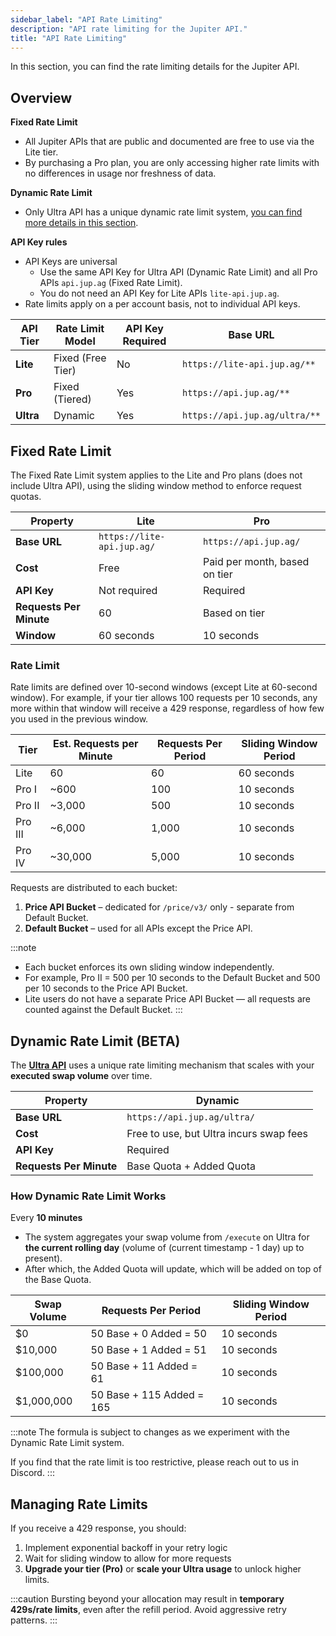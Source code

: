 ```yaml
---
sidebar_label: "API Rate Limiting"
description: "API rate limiting for the Jupiter API."
title: "API Rate Limiting"
---
```


<head>
    <title>API Rate Limiting</title>
    <meta name="twitter:card" content="summary" />
</head>

In this section, you can find the rate limiting details for the Jupiter API.

## Overview

**Fixed Rate Limit**
- All Jupiter APIs that are public and documented are free to use via the Lite tier.
- By purchasing a Pro plan, you are only accessing higher rate limits with no differences in usage nor freshness of data.

**Dynamic Rate Limit**
- Only Ultra API has a unique dynamic rate limit system, [you can find more details in this section](#dynamic-rate-limit).

**API Key rules**
- API Keys are universal
    - Use the same API Key for Ultra API (Dynamic Rate Limit) and all Pro APIs `api.jup.ag` (Fixed Rate Limit).
    - You do not need an API Key for Lite APIs `lite-api.jup.ag`.
- Rate limits apply on a per account basis, not to individual API keys.

| API Tier | Rate Limit Model | API Key Required | Base URL |
|----------|------------------|------------------|----------|
| **Lite** | Fixed (Free Tier) | No | `https://lite-api.jup.ag/**` |
| **Pro** | Fixed (Tiered) | Yes | `https://api.jup.ag/**` |
| **Ultra** | Dynamic | Yes | `https://api.jup.ag/ultra/**` |

## Fixed Rate Limit

The Fixed Rate Limit system applies to the Lite and Pro plans (does not include Ultra API), using the sliding window method to enforce request quotas.

| Property | Lite | Pro |
|----------|------|-----|
| **Base URL** | `https://lite-api.jup.ag/` | `https://api.jup.ag/` |
| **Cost** | Free | Paid per month, based on tier |
| **API Key** | Not required | Required |
| **Requests Per Minute** | 60 | Based on tier |
| **Window** | 60 seconds | 10 seconds |
### Rate Limit

Rate limits are defined over 10-second windows (except Lite at 60-second window). For example, if your tier allows 100 requests per 10 seconds, any more within that window will receive a 429 response, regardless of how few you used in the previous window.

| Tier | Est. Requests per Minute | Requests Per Period | Sliding Window Period |
|------|---------------------|---------------------|-----------------------|
| Lite | 60 | 60 | 60 seconds |
| Pro I | ~600 | 100 | 10 seconds |
| Pro II | ~3,000 | 500 | 10 seconds |
| Pro III | ~6,000 | 1,000 | 10 seconds |
| Pro IV | ~30,000 | 5,000 | 10 seconds |

Requests are distributed to each bucket:
1. **Price API Bucket** – dedicated for `/price/v3/` only - separate from Default Bucket.
2. **Default Bucket** – used for all APIs except the Price API.

:::note
- Each bucket enforces its own sliding window independently.
- For example, Pro II = 500 per 10 seconds to the Default Bucket and 500 per 10 seconds to the Price API Bucket.
- Lite users do not have a separate Price API Bucket — all requests are counted against the Default Bucket.
:::

## Dynamic Rate Limit (BETA)

The [**Ultra API**](/docs/ultra-api) uses a unique rate limiting mechanism that scales with your **executed swap volume** over time.

| Property | Dynamic |
|----------|---------|
| **Base URL** | `https://api.jup.ag/ultra/` |
| **Cost** | Free to use, but Ultra incurs swap fees |
| **API Key** | Required |
| **Requests Per Minute** | Base Quota + Added Quota |

### How Dynamic Rate Limit Works

Every **10 minutes**
- The system aggregates your swap volume from `/execute` on Ultra for **the current rolling day** (volume of (current timestamp - 1 day) up to present).
- After which, the Added Quota will update, which will be added on top of the Base Quota.

| Swap Volume | Requests Per Period | Sliding Window Period |
| --- | --- | --- |
| $0 | 50 Base + 0 Added = 50 | 10 seconds |
| $10,000 | 50 Base + 1 Added = 51 | 10 seconds |
| $100,000 | 50 Base + 11 Added = 61 | 10 seconds |
| $1,000,000 | 50 Base + 115 Added = 165 | 10 seconds |

:::note
The formula is subject to changes as we experiment with the Dynamic Rate Limit system.

If you find that the rate limit is too restrictive, please reach out to us in Discord.
:::

## Managing Rate Limits

If you receive a 429 response, you should:
1. Implement exponential backoff in your retry logic
2. Wait for sliding window to allow for more requests
2. **Upgrade your tier (Pro)** or **scale your Ultra usage** to unlock higher limits.

:::caution
Bursting beyond your allocation may result in **temporary 429s/rate limits**, even after the refill period. Avoid aggressive retry patterns.
:::
